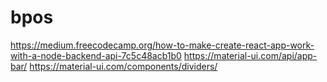 # bpos

https://medium.freecodecamp.org/how-to-make-create-react-app-work-with-a-node-backend-api-7c5c48acb1b0
https://material-ui.com/api/app-bar/
https://material-ui.com/components/dividers/
